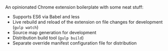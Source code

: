 An opinionated Chrome extension boilerplate with some neat stuff:

* Supports ES6 via Babel and less
* Live rebuild and reload of the extension on file changes for development (`gulp watch`)
* Source map generation for development
* Distribution build tool (`gulp build`)
* Separate override manifest configuration file for distribution